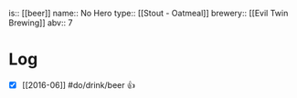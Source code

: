 is:: [[beer]]
name:: No Hero
type:: [[Stout - Oatmeal]]
brewery:: [[Evil Twin Brewing]]
abv:: 7

# Log
- [x] [[2016-06]] #do/drink/beer 👍
